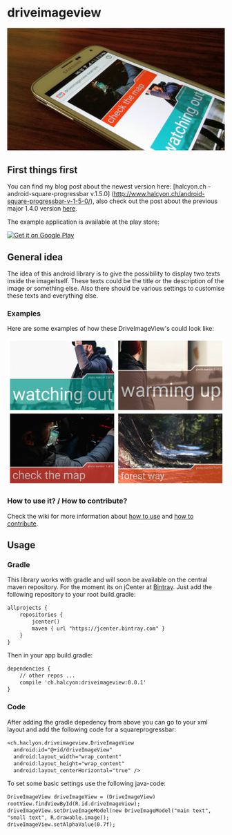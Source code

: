 driveimageview
==========================
![header](images/header.jpg)
## First things first

You can find my blog post about the newest version here: [halcyon.ch - android-square-progressbar v.1.5.0] (http://www.halcyon.ch/android-square-progressbar-v-1-5-0/), also check out the post about the previous major 1.4.0 version [here](http://www.halcyon.ch/android-square-progressbar-v-1-4-0/).

The example application is available at the play store:

<a href="https://play.google.com/store/apps/details?id=ch.halcyon.squareprogressbar.example">
  <img alt="Get it on Google Play"
       src="https://developer.android.com/images/brand/en_generic_rgb_wo_60.png" />
</a>

## General idea
The idea of this android library is to give the possibility to display two texts inside the imageitself. These texts could be the title or the description of the image or something else. Also there should be various settings to customise these texts and everything else.

### Examples
Here are some examples of how these DriveImageView's could look like:

![header](images/cover.png)

### How to use it? / How to contribute?
Check the wiki for more information about [how to use](https://github.com/mrwonderman/driveimageview/wiki/Usage) and [how to contribute](https://github.com/mrwonderman/driveimageview/wiki/How-To-Contribute).

## Usage
### Gradle
This library works with gradle and will soon be available on the central maven repository. For the moment its on jCenter at [Bintray](https://bintray.com/mrwonderman/maven/driveimageview/view). Just add the following repository to your root build.gradle:

    allprojects {
        repositories {
            jcenter()
            maven { url "https://jcenter.bintray.com" }
        }
    }

Then in your app build.gradle:

    dependencies {
        // other repos ...
        compile 'ch.halcyon:driveimageview:0.0.1'
    }

### Code
After adding the gradle depedency from above you can go to your xml layout and add the following code for a squareprogressbar:

    <ch.haclyon.driveimageview.DriveImageView
      android:id="@+id/driveImageView"
      android:layout_width="wrap_content"
      android:layout_height="wrap_content"
      android:layout_centerHorizontal="true" />
    
To set some basic settings use the following java-code:

    DriveImageView driveImageView = (DriveImageView) rootView.findViewById(R.id.driveImageView);
    driveImageView.setDriveImageModel(new DriveImageModel("main text", "small text", R.drawable.image));
    driveImageView.setAlphaValue(0.7f);
